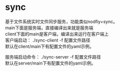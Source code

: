 # sync
基于文件系统实时文件同步服务，功能类似nodfiy+sync。  
main下面是服务端，直接编译出来就是服务端  
client下面的main是客户端，编译出来运行在客户端上  
客户端启动： ./sync-client  -f 配置文件路径  
默认在client/main下有配置文件的yaml示例。  
  
服务端启动命令：  ./sync-server  -f 配置文件路径   
默认在server/main下有配置文件的yaml示例。  

